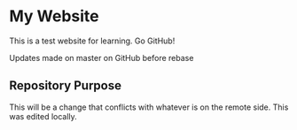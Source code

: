 # My Website

This is a test website for learning.
Go GitHub!

Updates made on master on GitHub before rebase

## Repository Purpose

This will be a change that conflicts 
with whatever is on the remote side. 
This was edited locally. 
